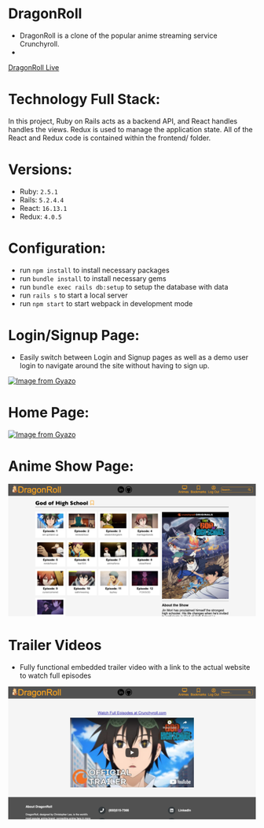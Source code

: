 # DragonRoll

* DragonRoll is a clone of the popular anime streaming service Crunchyroll. 
* 

[DragonRoll Live](https://dragonroll-1.herokuapp.com/#/)

# Technology Full Stack:

In this project, Ruby on Rails acts as a backend API, and React handles handles the views. Redux is used to manage the application state. All of the React and Redux code is contained within the frontend/ folder.

# Versions:

* Ruby: `2.5.1`
* Rails: `5.2.4.4`
* React: `16.13.1`
* Redux: `4.0.5`

# Configuration:

* run `npm install` to install necessary packages
* run `bundle install` to install necessary gems
* run `bundle exec rails db:setup` to setup the database with data
* run `rails s` to start a local server
* run `npm start` to start webpack in development mode

# Login/Signup Page:

* Easily switch between Login and Signup pages as well as a demo user login to navigate around the site without having to sign up.

[![Image from Gyazo](https://i.gyazo.com/ca5d1aa13720d670024e7a2f5d08911a.gif)](https://gyazo.com/ca5d1aa13720d670024e7a2f5d08911a)

#  Home Page:

[![Image from Gyazo](https://i.gyazo.com/89d08cdcc75c4d7336e34fec46c2a430.gif)](https://gyazo.com/89d08cdcc75c4d7336e34fec46c2a430)

# Anime Show Page:

![AnimeShow](https://github.com/cjbreezey/DragonRoll/blob/main/app/assets/images/AnimeShowPage.png)

# Trailer Videos

* Fully functional embedded trailer video with a link to the actual website to watch full episodes

![EpisodeShow](https://github.com/cjbreezey/DragonRoll/blob/main/app/assets/images/EpisodeShow.png)
